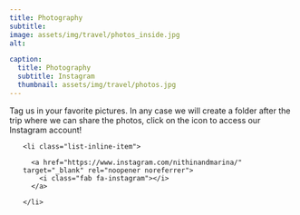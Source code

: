 ```yaml
---
title: Photography
subtitle: 
image: assets/img/travel/photos_inside.jpg
alt: 

caption:
  title: Photography
  subtitle: Instagram
  thumbnail: assets/img/travel/photos.jpg
---
```

Tag us in your favorite pictures. In any case we will create a folder after the trip where we can share the photos, click on the icon to access our Instagram account!

<ul class="list-inline social-buttons">
              
    <li class="list-inline-item">
      
      <a href="https://www.instagram.com/nithinandmarina/" target="_blank" rel="noopener noreferrer">
        <i class="fab fa-instagram"></i>
      </a>
      
    </li>
    
  </ul>

